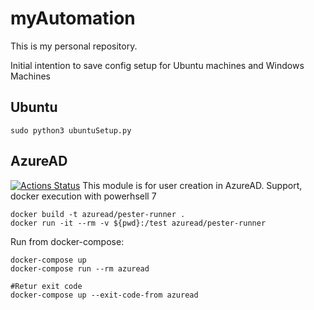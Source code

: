 # myAutomation
This is my personal repository.

Initial intention to save config setup for Ubuntu machines and Windows Machines

## Ubuntu

```
sudo python3 ubuntuSetup.py
```

## AzureAD
[![Actions Status](https://github.com/kzarms/myAutomation/workflows/AzureAD/badge.svg)](https://github.com/kzarms/myAutomation/actions)
This module is for user creation in AzureAD.
Support, docker execution with powerhsell 7

```
docker build -t azuread/pester-runner .
docker run -it --rm -v ${pwd}:/test azuread/pester-runner
```

Run from docker-compose:

```
docker-compose up
docker-compose run --rm azuread

#Retur exit code
docker-compose up --exit-code-from azuread
```